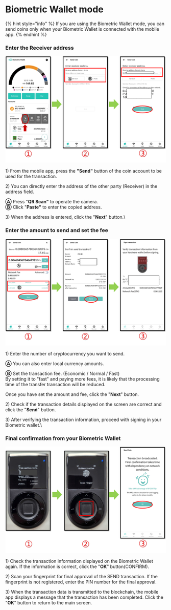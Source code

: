 # Biometric Wallet mode

{% hint style="info" %}
If you are using the Biometric Wallet mode, you can send coins only when your Biometric Wallet is connected with the mobile app.&#x20;
{% endhint %}

### Enter the Receiver address

<div align="left">

<img src="../../.gitbook/assets/지문인증-eng01.png" alt="">

</div>

1\) From the mobile app, press the **"Send"** button of the coin account to be used for the transaction.

2\) You can directly enter the address of the other party (Receiver) in the address field.

**Ⓐ** Press "**QR Scan"** to operate the camera. \
**Ⓑ** Click "**Paste"** to enter the copied address.

3\) When the address is entered, click the "**Next**" button.\


### Enter the amount to send and set the fee

<div align="left">

<img src="../../.gitbook/assets/지문인증-eng02.png" alt="">

</div>

1\) Enter the number of cryptocurrency you want to send.

**Ⓐ** You can also enter local currency amounts.

**Ⓑ** Set the transaction fee. (Economic / Normal / Fast) \
By setting it to "fast" and paying more fees, it is likely that the processing time of the transfer transaction will be reduced.

Once you have set the amount and fee, click the "**Next**" button.

2\) Check if the transaction details displayed on the screen are correct and click the "**Send**" button.

3\) After verifying the transaction information, proceed with signing in your Biometric wallet.\


### Final confirmation from your Biometric Wallet

<div align="left">

<img src="../../.gitbook/assets/지문인증-eng03.png" alt="">

</div>

1\) Check the transaction information displayed on the Biometric Wallet again. If the information is correct, click the "**OK**" button(CONFIRM).

2\) Scan your fingerprint for final approval of the SEND transaction. If the fingerprint is not registered, enter the PIN number for the final approval.

3\) When the transaction data is transmitted to the blockchain, the mobile app displays a message that the transaction has been completed. Click the "**OK**" button to return to the main screen.
